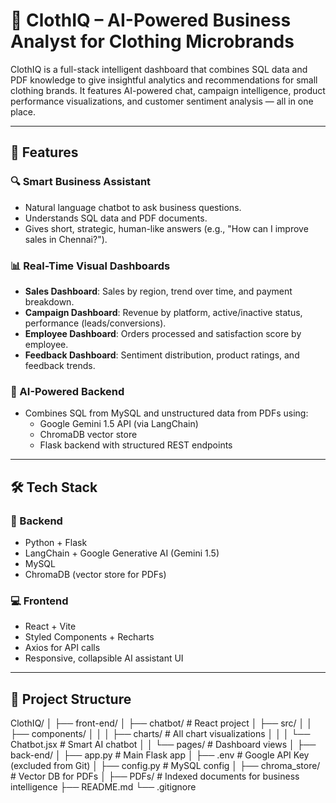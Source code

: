 # 🧠 ClothIQ – AI-Powered Business Analyst for Clothing Microbrands

ClothIQ is a full-stack intelligent dashboard that combines SQL data and PDF knowledge to give insightful analytics and recommendations for small clothing brands. It features AI-powered chat, campaign intelligence, product performance visualizations, and customer sentiment analysis — all in one place.

---

## 🚀 Features

### 🔍 Smart Business Assistant
- Natural language chatbot to ask business questions.
- Understands SQL data and PDF documents.
- Gives short, strategic, human-like answers (e.g., "How can I improve sales in Chennai?").

### 📊 Real-Time Visual Dashboards
- **Sales Dashboard**: Sales by region, trend over time, and payment breakdown.
- **Campaign Dashboard**: Revenue by platform, active/inactive status, performance (leads/conversions).
- **Employee Dashboard**: Orders processed and satisfaction score by employee.
- **Feedback Dashboard**: Sentiment distribution, product ratings, and feedback trends.

### 🧠 AI-Powered Backend
- Combines SQL from MySQL and unstructured data from PDFs using:
  - Google Gemini 1.5 API (via LangChain)
  - ChromaDB vector store
  - Flask backend with structured REST endpoints

---

## 🛠 Tech Stack

### 🔧 Backend
- Python + Flask
- LangChain + Google Generative AI (Gemini 1.5)
- MySQL
- ChromaDB (vector store for PDFs)

### 💻 Frontend
- React + Vite
- Styled Components + Recharts
- Axios for API calls
- Responsive, collapsible AI assistant UI

---

## 📂 Project Structure
ClothIQ/
│
├── front-end/
│ ├── chatbot/ # React project
│ ├── src/
│ │ ├── components/
│ │ │ ├── charts/ # All chart visualizations
│ │ │ └── Chatbot.jsx # Smart AI chatbot
│ │ └── pages/ # Dashboard views
│
├── back-end/
│ ├── app.py # Main Flask app
│ ├── .env # Google API Key (excluded from Git)
│ ├── config.py # MySQL config
│ ├── chroma_store/ # Vector DB for PDFs
│
├── PDFs/ # Indexed documents for business intelligence
├── README.md
└── .gitignore


